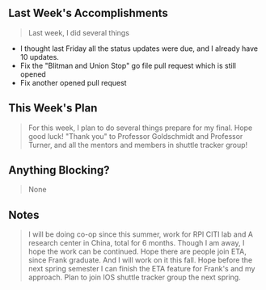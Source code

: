 ## Last Week's Accomplishments

>Last week, I did several things

- I thought last Friday all the status updates were due, and I already have 10 updates. 
- Fix the "Blitman and Union Stop" go file pull request which is still opened
- Fix another opened pull request

## This Week's Plan

> For this week, I plan to do several things prepare for my final. Hope good luck! 
> "Thank you" to Professor Goldschmidt and Professor Turner, and all the mentors and members in shuttle tracker group!


## Anything Blocking?

> None

## Notes

> I will be doing co-op since this summer, work for RPI CITI lab and A research center in China, total for 6 months. 
Though I am away, I hope the work can be continued. Hope there are people join ETA, since Frank graduate. And I will work
on it this fall. Hope before the next spring semester I can finish the ETA feature for Frank's and my approach. Plan to 
join IOS shuttle tracker group the next spring.  